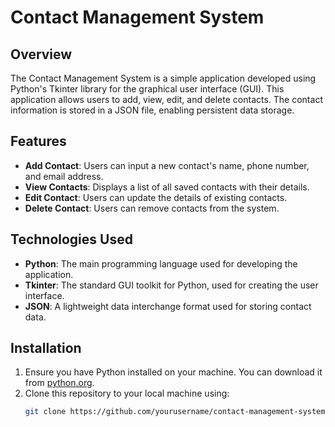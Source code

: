 # Contact Management System

## Overview
The Contact Management System is a simple application developed using Python's Tkinter library for the graphical user interface (GUI). This application allows users to add, view, edit, and delete contacts. The contact information is stored in a JSON file, enabling persistent data storage.

## Features
- **Add Contact**: Users can input a new contact's name, phone number, and email address.
- **View Contacts**: Displays a list of all saved contacts with their details.
- **Edit Contact**: Users can update the details of existing contacts.
- **Delete Contact**: Users can remove contacts from the system.

## Technologies Used
- **Python**: The main programming language used for developing the application.
- **Tkinter**: The standard GUI toolkit for Python, used for creating the user interface.
- **JSON**: A lightweight data interchange format used for storing contact data.

## Installation
1. Ensure you have Python installed on your machine. You can download it from [python.org](https://www.python.org/downloads/).
2. Clone this repository to your local machine using:
   ```bash
   git clone https://github.com/yourusername/contact-management-system.git
